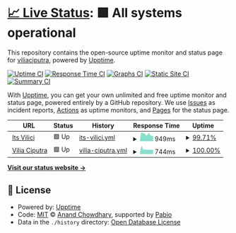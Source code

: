 # [📈 Live Status](https://viliaciputra.github.io): <!--live status--> **🟩 All systems operational**

This repository contains the open-source uptime monitor and status page for [viliaciputra](https://viliaciputra.github.io), powered by [Upptime](https://github.com/upptime/upptime).

[![Uptime CI](https://github.com/viliaciputra/uptime/workflows/Uptime%20CI/badge.svg)](https://github.com/viliaciputra/uptime/actions?query=workflow%3A%22Uptime+CI%22)
[![Response Time CI](https://github.com/viliaciputra/uptime/workflows/Response%20Time%20CI/badge.svg)](https://github.com/viliaciputra/uptime/actions?query=workflow%3A%22Response+Time+CI%22)
[![Graphs CI](https://github.com/viliaciputra/uptime/workflows/Graphs%20CI/badge.svg)](https://github.com/viliaciputra/uptime/actions?query=workflow%3A%22Graphs+CI%22)
[![Static Site CI](https://github.com/viliaciputra/uptime/workflows/Static%20Site%20CI/badge.svg)](https://github.com/viliaciputra/uptime/actions?query=workflow%3A%22Static+Site+CI%22)
[![Summary CI](https://github.com/viliaciputra/uptime/workflows/Summary%20CI/badge.svg)](https://github.com/viliaciputra/uptime/actions?query=workflow%3A%22Summary+CI%22)

With [Upptime](https://upptime.js.org), you can get your own unlimited and free uptime monitor and status page, powered entirely by a GitHub repository. We use [Issues](https://github.com/viliaciputra/uptime/issues) as incident reports, [Actions](https://github.com/viliaciputra/uptime/actions) as uptime monitors, and [Pages](https://viliaciputra.github.io) for the status page.

<!--start: status pages-->
<!-- This summary is generated by Upptime (https://github.com/upptime/upptime) -->
<!-- Do not edit this manually, your changes will be overwritten -->
<!-- prettier-ignore -->
| URL | Status | History | Response Time | Uptime |
| --- | ------ | ------- | ------------- | ------ |
| <img alt="" src="https://icons.duckduckgo.com/ip3/www.itsvilici.com.ico" height="13"> [Its Vilici](https://www.itsvilici.com) | 🟩 Up | [its-vilici.yml](https://github.com/viliaciputra/uptime/commits/HEAD/history/its-vilici.yml) | <details><summary><img alt="Response time graph" src="./graphs/its-vilici/response-time-week.png" height="20"> 949ms</summary><br><a href="https://viliaciputra.github.io/history/its-vilici"><img alt="Response time 949" src="https://img.shields.io/endpoint?url=https%3A%2F%2Fraw.githubusercontent.com%2Fviliaciputra%2Fuptime%2FHEAD%2Fapi%2Fits-vilici%2Fresponse-time.json"></a><br><a href="https://viliaciputra.github.io/history/its-vilici"><img alt="24-hour response time 1231" src="https://img.shields.io/endpoint?url=https%3A%2F%2Fraw.githubusercontent.com%2Fviliaciputra%2Fuptime%2FHEAD%2Fapi%2Fits-vilici%2Fresponse-time-day.json"></a><br><a href="https://viliaciputra.github.io/history/its-vilici"><img alt="7-day response time 949" src="https://img.shields.io/endpoint?url=https%3A%2F%2Fraw.githubusercontent.com%2Fviliaciputra%2Fuptime%2FHEAD%2Fapi%2Fits-vilici%2Fresponse-time-week.json"></a><br><a href="https://viliaciputra.github.io/history/its-vilici"><img alt="30-day response time 949" src="https://img.shields.io/endpoint?url=https%3A%2F%2Fraw.githubusercontent.com%2Fviliaciputra%2Fuptime%2FHEAD%2Fapi%2Fits-vilici%2Fresponse-time-month.json"></a><br><a href="https://viliaciputra.github.io/history/its-vilici"><img alt="1-year response time 949" src="https://img.shields.io/endpoint?url=https%3A%2F%2Fraw.githubusercontent.com%2Fviliaciputra%2Fuptime%2FHEAD%2Fapi%2Fits-vilici%2Fresponse-time-year.json"></a></details> | <details><summary><a href="https://viliaciputra.github.io/history/its-vilici">99.71%</a></summary><a href="https://viliaciputra.github.io/history/its-vilici"><img alt="All-time uptime 99.71%" src="https://img.shields.io/endpoint?url=https%3A%2F%2Fraw.githubusercontent.com%2Fviliaciputra%2Fuptime%2FHEAD%2Fapi%2Fits-vilici%2Fuptime.json"></a><br><a href="https://viliaciputra.github.io/history/its-vilici"><img alt="24-hour uptime 100.00%" src="https://img.shields.io/endpoint?url=https%3A%2F%2Fraw.githubusercontent.com%2Fviliaciputra%2Fuptime%2FHEAD%2Fapi%2Fits-vilici%2Fuptime-day.json"></a><br><a href="https://viliaciputra.github.io/history/its-vilici"><img alt="7-day uptime 99.71%" src="https://img.shields.io/endpoint?url=https%3A%2F%2Fraw.githubusercontent.com%2Fviliaciputra%2Fuptime%2FHEAD%2Fapi%2Fits-vilici%2Fuptime-week.json"></a><br><a href="https://viliaciputra.github.io/history/its-vilici"><img alt="30-day uptime 99.71%" src="https://img.shields.io/endpoint?url=https%3A%2F%2Fraw.githubusercontent.com%2Fviliaciputra%2Fuptime%2FHEAD%2Fapi%2Fits-vilici%2Fuptime-month.json"></a><br><a href="https://viliaciputra.github.io/history/its-vilici"><img alt="1-year uptime 99.71%" src="https://img.shields.io/endpoint?url=https%3A%2F%2Fraw.githubusercontent.com%2Fviliaciputra%2Fuptime%2FHEAD%2Fapi%2Fits-vilici%2Fuptime-year.json"></a></details>
| <img alt="" src="https://icons.duckduckgo.com/ip3/viliaciputra.com.ico" height="13"> [Vilia Ciputra](https://viliaciputra.com) | 🟩 Up | [vilia-ciputra.yml](https://github.com/viliaciputra/uptime/commits/HEAD/history/vilia-ciputra.yml) | <details><summary><img alt="Response time graph" src="./graphs/vilia-ciputra/response-time-week.png" height="20"> 744ms</summary><br><a href="https://viliaciputra.github.io/history/vilia-ciputra"><img alt="Response time 744" src="https://img.shields.io/endpoint?url=https%3A%2F%2Fraw.githubusercontent.com%2Fviliaciputra%2Fuptime%2FHEAD%2Fapi%2Fvilia-ciputra%2Fresponse-time.json"></a><br><a href="https://viliaciputra.github.io/history/vilia-ciputra"><img alt="24-hour response time 739" src="https://img.shields.io/endpoint?url=https%3A%2F%2Fraw.githubusercontent.com%2Fviliaciputra%2Fuptime%2FHEAD%2Fapi%2Fvilia-ciputra%2Fresponse-time-day.json"></a><br><a href="https://viliaciputra.github.io/history/vilia-ciputra"><img alt="7-day response time 744" src="https://img.shields.io/endpoint?url=https%3A%2F%2Fraw.githubusercontent.com%2Fviliaciputra%2Fuptime%2FHEAD%2Fapi%2Fvilia-ciputra%2Fresponse-time-week.json"></a><br><a href="https://viliaciputra.github.io/history/vilia-ciputra"><img alt="30-day response time 744" src="https://img.shields.io/endpoint?url=https%3A%2F%2Fraw.githubusercontent.com%2Fviliaciputra%2Fuptime%2FHEAD%2Fapi%2Fvilia-ciputra%2Fresponse-time-month.json"></a><br><a href="https://viliaciputra.github.io/history/vilia-ciputra"><img alt="1-year response time 744" src="https://img.shields.io/endpoint?url=https%3A%2F%2Fraw.githubusercontent.com%2Fviliaciputra%2Fuptime%2FHEAD%2Fapi%2Fvilia-ciputra%2Fresponse-time-year.json"></a></details> | <details><summary><a href="https://viliaciputra.github.io/history/vilia-ciputra">100.00%</a></summary><a href="https://viliaciputra.github.io/history/vilia-ciputra"><img alt="All-time uptime 100.00%" src="https://img.shields.io/endpoint?url=https%3A%2F%2Fraw.githubusercontent.com%2Fviliaciputra%2Fuptime%2FHEAD%2Fapi%2Fvilia-ciputra%2Fuptime.json"></a><br><a href="https://viliaciputra.github.io/history/vilia-ciputra"><img alt="24-hour uptime 100.00%" src="https://img.shields.io/endpoint?url=https%3A%2F%2Fraw.githubusercontent.com%2Fviliaciputra%2Fuptime%2FHEAD%2Fapi%2Fvilia-ciputra%2Fuptime-day.json"></a><br><a href="https://viliaciputra.github.io/history/vilia-ciputra"><img alt="7-day uptime 100.00%" src="https://img.shields.io/endpoint?url=https%3A%2F%2Fraw.githubusercontent.com%2Fviliaciputra%2Fuptime%2FHEAD%2Fapi%2Fvilia-ciputra%2Fuptime-week.json"></a><br><a href="https://viliaciputra.github.io/history/vilia-ciputra"><img alt="30-day uptime 100.00%" src="https://img.shields.io/endpoint?url=https%3A%2F%2Fraw.githubusercontent.com%2Fviliaciputra%2Fuptime%2FHEAD%2Fapi%2Fvilia-ciputra%2Fuptime-month.json"></a><br><a href="https://viliaciputra.github.io/history/vilia-ciputra"><img alt="1-year uptime 100.00%" src="https://img.shields.io/endpoint?url=https%3A%2F%2Fraw.githubusercontent.com%2Fviliaciputra%2Fuptime%2FHEAD%2Fapi%2Fvilia-ciputra%2Fuptime-year.json"></a></details>

<!--end: status pages-->

[**Visit our status website →**](https://viliaciputra.github.io)

## 📄 License

- Powered by: [Upptime](https://github.com/upptime/upptime)
- Code: [MIT](./LICENSE) © [Anand Chowdhary](https://anandchowdhary.com), supported by [Pabio](https://pabio.com)
- Data in the `./history` directory: [Open Database License](https://opendatacommons.org/licenses/odbl/1-0/)

